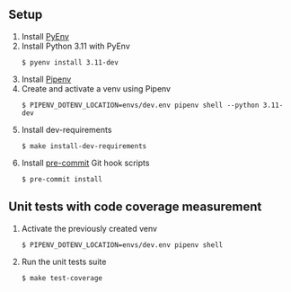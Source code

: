 ## Setup

1) Install [PyEnv](https://github.com/pyenv/pyenv)
2) Install Python 3.11 with PyEnv
    ```script
    $ pyenv install 3.11-dev
    ```
3) Install [Pipenv](https://pipenv.pypa.io/en/latest/)
4) Create and activate a venv using Pipenv
    ```script
    $ PIPENV_DOTENV_LOCATION=envs/dev.env pipenv shell --python 3.11-dev
    ```
5) Install dev-requirements
    ```script
    $ make install-dev-requirements
    ```
6) Install [pre-commit](https://pre-commit.com/) Git hook scripts 
    ```script
    $ pre-commit install
    ```

## Unit tests with code coverage measurement

1) Activate the previously created venv
    ```script
    $ PIPENV_DOTENV_LOCATION=envs/dev.env pipenv shell
    ```
2) Run the unit tests suite
    ```script
    $ make test-coverage
    ```